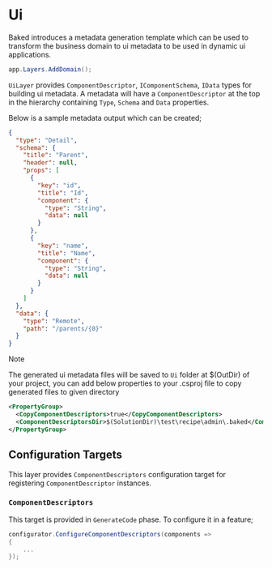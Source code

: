# Ui

Baked introduces a metadata generation template which can be used to transform 
the business domain to ui metadata to be used in dynamic ui applications.

```csharp
app.Layers.AddDomain();
```

`UiLayer` provides `ComponentDescriptor`, `IComponentSchema`, `IData` 
types for building ui metadata. A metadata will have a `ComponentDescriptor`
at the top in the hierarchy containing `Type`, `Schema` and `Data` properties.

Below is a sample metadata output which can be created;

```json
{
  "type": "Detail",
  "schema": {
    "title": "Parent",
    "header": null,
    "props": [
      {
        "key": "id",
        "title": "Id",
        "component": {
          "type": "String",
          "data": null
        }
      },
      {
        "key": "name",
        "title": "Name",
        "component": {
          "type": "String",
          "data": null
        }
      }
    ]
  },
  "data": {
    "type": "Remote",
    "path": "/parents/{0}"
  }
}
```

> [!NOTE]
>
> The generated ui metadata files will be saved to `Ui` folder at $(OutDir)
> of your project, you can add below properties to your .csproj file to
> copy generated files to given directory
>
>```xml
> <PropertyGroup>
>   <CopyComponentDescriptors>true</CopyComponentDescriptors>  
>   <ComponentDescriptorsDir>$(SolutionDir)\test\recipe\admin\.baked</ComponentDescriptorsDir>
> </PropertyGroup>
>```

## Configuration Targets

This layer provides `ComponentDescriptors` configuration target 
for registering `ComponentDescriptor` instances.

### `ComponentDescriptors`

This target is provided in `GenerateCode` phase. To configure it in a feature;

```csharp
configurator.ConfigureComponentDescriptors(components =>
{
    ...
});
```
